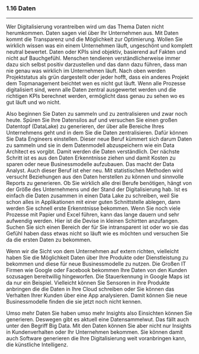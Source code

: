 ### 1.16 Daten
---

Wer Digitalisierung vorantreiben wird um das Thema Daten nicht herumkommen. Daten sagen viel über Ihr Unternehmen aus. Mit Daten kommt die Transparenz und die Möglichkeit zur Optimierung. Wollen Sie wirklich wissen was ein einem Unternehmen läuft, ungeschönt und komplett neutral bewertet. Daten oder KPIs sind objektiv, basierend auf Fakten und nicht auf Bauchgefühl. Menschen tendieren verständlicherweise immer dazu sich selbst positiv darzustellen und das dann dazu führen, dass man nie genau was wirklich im Unternehmen läuft. Nach oben werden Projektstatus als grün dargestellt oder jeder hofft, dass ein anderes Projekt dem Topmanagement beichtet wen es nicht gut läuft. Wenn alle Prozesse digitalisiert sind, wenn alle Daten zentral ausgewertet werden und die richtigen KPIs berechnet werden, ermöglicht dass genau zu sehen wo es gut läuft und wo nicht.

Also beginnen Sie Daten zu sammeln und zu zentralisieren und zwar noch heute.  Spüren Sie Ihre Datensilos auf und versuchen Sie einen großen Datentopf (DataLake) zu generieren, der über alle Bereiche Ihres Unternehmens geht und in dem Sie die Daten zentralisieren. Dafür können Sie Data Engineers einstellen. Dieser neue Beruf kümmert sich darum Daten zu sammeln und sie in dem Datenmodell abzuspeichern wie ein Data Architect es vorgibt. Damit werden die Daten verständlich. Der nächste Schritt ist es aus den Daten Erkenntnisse ziehen und damit Kosten zu sparen oder neue Businessmodelle aufzubauen. Das macht der Data Analyst. Auch dieser Beruf ist eher neu. Mit statistischen Methoden wird versucht Beziehungen aus den Daten herstellen zu können und sinnvolle Reports zu generieren. Ob Sie wirklich alle drei Berufe benötigen, hängt von der Größe des Unternehmens und der Stand der Digitalisierung hab. Ist es einfach die Daten zusammen in einen Data Lake zu schreiben, weil Sie schon alles in Applikationen mit einer guten Schnittstelle ablegen, dann werden Sie schnell erste Erkenntnisse bekommen. Wenn Sie noch viele Prozesse mit Papier und Excel führen, kann das lange dauern und sehr aufwendig werden. Hier ist die Devise in kleinen Schirtten anzufangen. Suchen Sie sich einen Bereich der für Sie intransparent ist oder wo sie das Gefühl haben dass etwas nicht so läuft wie es möchten und versuchen Sie da die ersten Daten zu bekommen. 

Wenn wir die Sicht von dem Unternehmen auf extern richten, vielleicht haben Sie die Möglichkeit Daten über Ihre Produkte oder Dienstleistung zu bekommen und diese für neue Businessmodelle zu nutzen. Die Großen IT Firmen wie Google oder Facebook bekommen Ihre Daten von den Kunden sozusagen bereitwillig hingeworfen. Die Stauerkennung in Google Maps ist da nur ein Beispiel. Vielleicht können Sie Sensoren in ihre Produkte anbringen die die Daten in Ihre Cloud schreiben oder Sie können das Verhalten Ihrer Kunden über eine App analysieren. Damit können Sie neue Businessmodelle finden die sie jetzt noch nicht kennen.

Umso mehr Daten Sie haben umso mehr Insights also Einsichten können Sie generieren. Deswegen gibt es aktuell eine Datensammelwut. Das fällt auch unter den Begriff Big Data. Mit den Daten können Sie aber nicht nur Insights in Kundenverhalten oder Ihr Unternehmen bekommen. Sie können damit auch Software generieren die Ihre Digitalisierung weit voranbringen kann, die künstliche Intelligenz.
